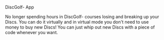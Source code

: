 DiscGolf- App

No longer spending hours in DiscGolf- courses losing and breaking up your Discs. 
You can do it virtually and in virtual mode you don't need to use money to buy new Discs!
You can just whip out new Discs with a piece of code whenever you want.
